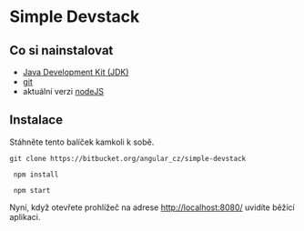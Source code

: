 # Simple Devstack #

## Co si nainstalovat
- [Java Development Kit (JDK)](http://www.oracle.com/technetwork/java/javase/downloads/index.html )
- [git](http://git-scm.com/downloads)
- aktuální verzi [nodeJS](https://nodejs.org/en/)

## Instalace

Stáhněte tento balíček kamkoli k sobě. 

```
git clone https://bitbucket.org/angular_cz/simple-devstack

 npm install

 npm start
```

Nyní, když otevřete prohlížeč na adrese [http://localhost:8080/](http://localhost:8080/) uvidíte běžící aplikaci.